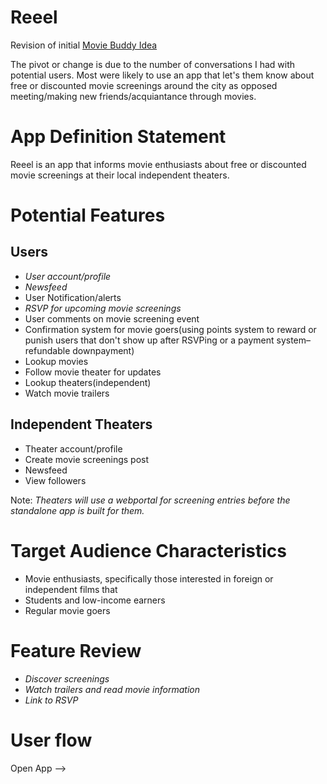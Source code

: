 Reeel
===

Revision of initial [Movie Buddy Idea](https://github.com/pauldd91/DMGY9103-MobileApps-SP15/blob/master/textbook_work/paul_dariye/homework/app_ideas/movie_buddy.md)

The pivot or change is due to the number of conversations I had with potential users. Most were likely to use an app that let's them know about free or discounted movie screenings around the city as opposed meeting/making new friends/acquiantance through movies.
 
# App Definition Statement
Reeel is an app that informs movie enthusiasts about free or discounted movie screenings at their local independent theaters.

# Potential Features

## Users
- *User account/profile*
- *Newsfeed*
- User Notification/alerts
- *RSVP for upcoming movie screenings*
- User comments on movie screening event
- Confirmation system for movie goers(using points system to reward or punish users that don't show up after RSVPing or a payment system–refundable downpayment)
- Lookup movies
- Follow movie theater for updates
- Lookup theaters(independent)
- Watch movie trailers

## Independent Theaters
- Theater account/profile
- Create movie screenings post
- Newsfeed
- View followers
 

Note: *Theaters will use a webportal for screening entries before the standalone app is built for them.*


# Target Audience Characteristics

- Movie enthusiasts, specifically those interested in foreign or independent films that
- Students and low-income earners
- Regular movie goers

# Feature Review

- *Discover screenings*
- *Watch trailers and read movie information*
- *Link to RSVP*

# User flow
 
 Open App --> 
